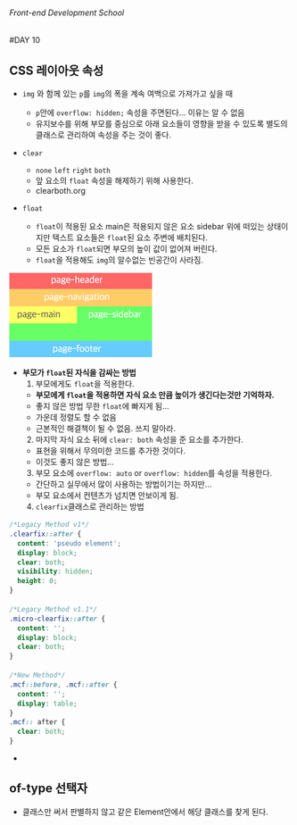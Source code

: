 ###### Front-end Development School

#DAY 10

## CSS 레이아웃 속성
* `img` 와 함께 있는 `p`를 `img`의 폭을 계속 여백으로 가져가고 싶을 때 
  * `p`안에  `overflow: hidden;` 속성을 주면된다... 이유는 알 수 없음
  * 유지보수를 위해 부모를 중심으로 아래 요소들이 영향을 받을 수 있도록 별도의 클래스로 관리하여 속성을 주는 것이 좋다.

* `clear`
    * `none` `left` `right` `both`
    * 앞 요소의 `float` 속성을 해제하기 위해 사용한다.
    * clearboth.org

* `float`
  * `float`이 적용된 요소 main은 적용되지 않은 요소 sidebar 위에 떠있는 상태이지만 텍스트 요소들은 `float`된 요소 주변에 배치된다.
  * 모든 요소가 `float`되면 부모의 높이 값이 없어져 버린다.
  * `float`을 적용해도  `img`의 알수없는 빈공간이 사라짐.

![float 속성](../ASSETS/float-test.png)

* **부모가 `float`된 자식을 감싸는 방법**
  1. 부모에게도 `float`을 적용한다. 
    * **부모에게 `float`을 적용하면 자식 요소 만큼 높이가 생긴다는것만 기억하자.**
    * 좋지 않은 방법 무한 `float`에 빠지게 됨...
    * 가운데 정렬도 할 수 없음
    * 근본적인 해결책이 될 수 없음. 쓰지 말아라.
  2. 마지막 자식 요소 뒤에 `clear: both` 속성을 준 요소를 추가한다.
    * 표현을 위해서 무의미한 코드를 추가한 것이다.
    * 이것도 좋지 않은 방법...
  3. 부모 요소에 `overflow: auto` or `overflow: hidden`를 속성을 적용한다.
    * 간단하고 실무에서 많이 사용하는 방법이기는 하지만...
    * 부모 요소에서 컨텐츠가 넘치면 안보이게 됨.
  4. `clearfix`클래스로 관리하는 방법
```css
/*Legacy Method v1*/
.clearfix::after {
  content: 'pseudo element';
  display: block;
  clear: both;
  visibility: hidden;
  height: 0;
}

/*Legacy Method v1.1*/
.micro-clearfix::after {
  content: '';
  display: block;
  clear: both;
}

/*New Method*/
.mcf::before, .mcf::after {
  content: '';
  display: table;
}
.mcf:: after {
  clear: both;
}
```

-

## of-type 선택자
* 클래스만 써서 판별하지 않고 같은 Element안에서 해당 클래스를 찾게 된다.